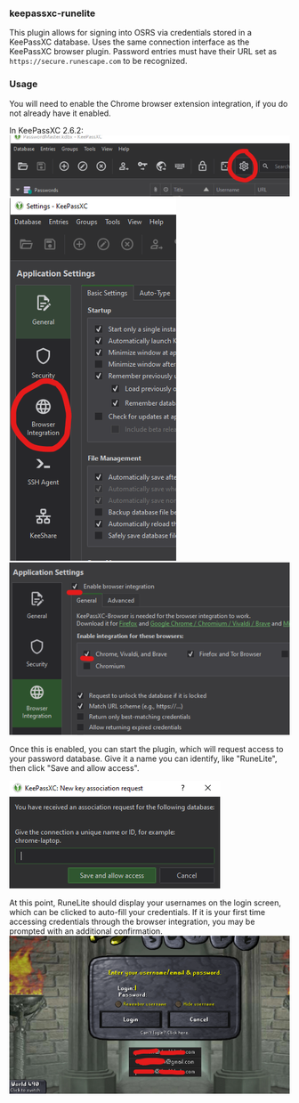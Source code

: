 ### keepassxc-runelite

This plugin allows for signing into OSRS 
via credentials stored in a KeePassXC database.
Uses the same connection interface as the KeePassXC browser plugin.
Password entries must have their URL set as
`https://secure.runescape.com`
to be recognized.

### Usage

You will need to enable the Chrome browser extension integration,
if you do not already have it enabled.

In KeePassXC 2.6.2:
![img.png](readme-images/settings.png)
![img_1.png](readme-images/browser1.png)
![img_2.png](readme-images/browser2.png)

Once this is enabled, you can start the plugin,
which will request access to your password database.
Give it a name you can identify, like "RuneLite",
then click "Save and allow access".

![img_1.png](readme-images/associate.png)

At this point, RuneLite should display your usernames on the login screen,
which can be clicked to auto-fill your credentials.
If it is your first time accessing credentials through the browser integration,
you may be prompted with an additional confirmation.
![img_1.png](readme-images/login.png)
